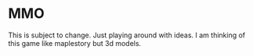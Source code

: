 # MMO
This is subject to change.  Just playing around with ideas.  I am thinking of this game like maplestory but 3d models.
